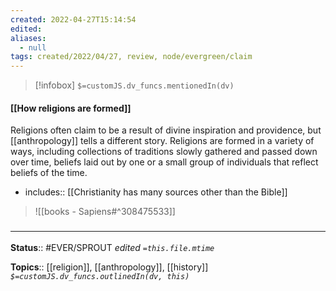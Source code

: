 ```yaml
---
created: 2022-04-27T15:14:54 
edited: 
aliases:
  - null
tags: created/2022/04/27, review, node/evergreen/claim
---
```

> [!infobox]
`$=customJS.dv_funcs.mentionedIn(dv)`

#### [[How religions are formed]]

Religions often claim to be a result of divine inspiration and providence, but [[anthropology]] tells a different story. 
Religions are formed in a variety of ways, including
collections of traditions slowly gathered and passed down over time,
beliefs laid out by one or a small group of individuals that reflect beliefs of the time.

- includes:: [[Christianity has many sources other than the Bible]]
> ![[books - Sapiens#^308475533]]



### <hr class="footnote"/>

**Status**:: #EVER/SPROUT
*edited `=this.file.mtime`*

**Topics**:: [[religion]], [[anthropology]], [[history]]
*`$=customJS.dv_funcs.outlinedIn(dv, this)`*
